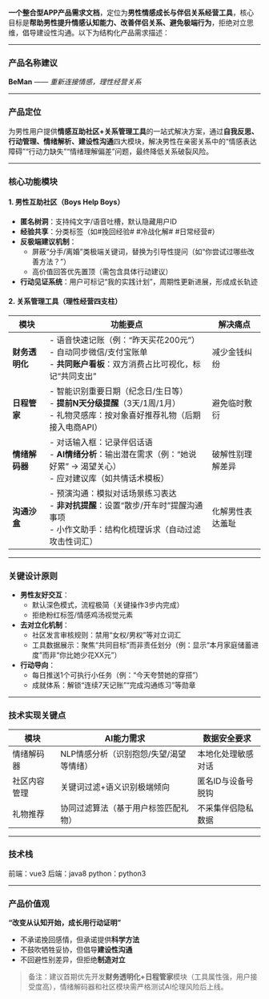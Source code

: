 **一个整合型APP产品需求文档**，定位为**男性情感成长与伴侣关系经营工具**，核心目标是**帮助男性提升情感认知能力、改善伴侣关系、避免极端行为**，拒绝对立思维，倡导建设性沟通。以下为结构化产品需求描述：

---

### **产品名称建议**  
**BeMan**
*—— 重新连接情感，理性经营关系*

---

### **产品定位**  
为男性用户提供**情感互助社区+关系管理工具**的一站式解决方案，通过**自我反思、行动管理、情绪解析、建设性沟通**四大模块，解决男性在亲密关系中的“情感表达障碍”“行动力缺失”“情绪理解偏差”问题，最终降低关系破裂风险。

---

### **核心功能模块**  
#### **1. 男性互助社区（Boys Help Boys）**  
- **匿名树洞**：支持纯文字/语音吐槽，默认隐藏用户ID  
- **经验共享**：分类标签（如#挽回经验# #冷战化解# #日常经营#）  
- **反极端建议机制**：  
  - 屏蔽“分手/离婚”类极端关键词，替换为引导性提问（如“你尝试过哪些改善方法？”）  
  - 高价值回答优先置顶（需包含具体行动建议）  
- **行动见证系统**：用户可标记“我的实践计划”，周期性更新进展，形成成长轨迹  

#### **2. 关系管理工具（理性经营四支柱）**  
| 模块          | 功能要点                                                                 | 解决痛点                 |  
|---------------|--------------------------------------------------------------------------|--------------------------|  
| **财务透明化** | - 语音快速记账（例：“昨天买花200元”）<br>- 自动同步微信/支付宝账单<br>- **共同账户看板**：双方消费占比可视化，标记“共同支出” | 减少金钱纠纷             |  
| **日程管家**   | - 智能识别重要日期（纪念日/生日等）<br>- **提前N天分级提醒**（3天/1周/1月）<br>- 礼物灵感库：按对象喜好推荐礼物（后期接入电商API） | 避免临时敷衍             |  
| **情绪解码器** | - 对话输入框：记录伴侣话语<br>- **AI情绪分析**：输出潜在需求（例：“她说好累” → 渴望关心）<br>- 应对建议库（如共情话术模板） | 破解性别理解差异         |  
| **沟通沙盒**   | - 预演沟通：模拟对话场景练习表达<br>- **非对抗提醒**：设置“散步/开车时”提醒沟通事项<br>- 小作文助手：结构化梳理诉求（自动过滤攻击性词汇） | 化解男性表达羞耻        |  

---

### **关键设计原则**  
- **男性友好交互**：  
  - 默认深色模式，流程极简（关键操作3步内完成）  
  - 拒绝粉红标签/情感鸡汤视觉元素  
- **去对立化机制**：  
  - 社区发言审核规则：禁用“女权/男权”等对立词汇  
  - 工具数据展示：聚焦“共同目标”而非责任划分（例：显示“本月家庭储蓄进度”而非“你比她少花XX元”）  
- **行动导向**：  
  - 每日推送1个可执行小任务（例：“今天夸赞她的穿搭”）  
  - 成就体系：解锁“连续7天记账”“完成沟通练习”等勋章  

---

### **技术实现关键点**  
| 模块          | AI能力需求                              | 数据安全要求             |  
|---------------|----------------------------------------|--------------------------|  
| 情绪解码器     | NLP情感分析（识别抱怨/失望/渴望等情绪） | 本地化处理敏感对话       |  
| 社区内容管理   | 关键词过滤+语义识别极端倾向            | 匿名ID与设备号脱钩       |  
| 礼物推荐       | 协同过滤算法（基于用户标签匹配礼物）    | 不采集伴侣隐私数据       |  

---

### **技术栈**  
前端：vue3
后端：java8
python：python3

---

### **产品价值观**  
**“改变从认知开始，成长用行动证明”**  
- 不承诺挽回感情，但承诺提供**科学方法**  
- 不鼓吹牺牲妥协，但倡导**建设性沟通**  
- 不回避性别差异，但拒绝**制造对立**  

> 备注：建议首期优先开发**财务透明化+日程管家**模块（工具属性强，用户接受度高），情绪解码器和社区模块需严格测试AI伦理风险后上线。
